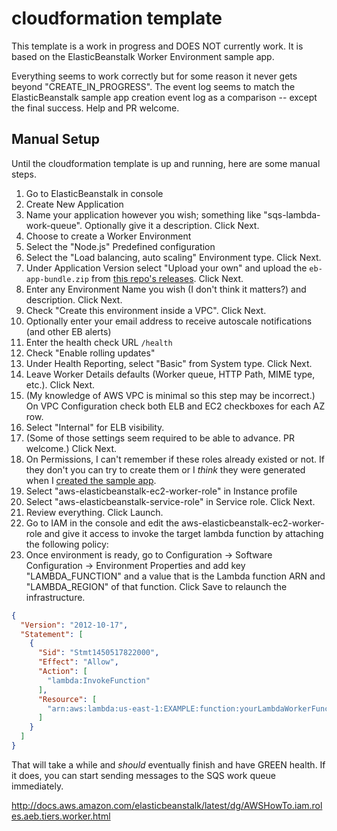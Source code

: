 # cloudformation template

This template is a work in progress and DOES NOT currently work.  It is based on the ElasticBeanstalk Worker Environment sample app.

Everything seems to work correctly but for some reason it never gets beyond "CREATE_IN_PROGRESS".  The event log seems to match the ElasticBeanstalk sample app creation event log as a comparison -- except the final success.  Help and PR welcome.

## Manual Setup

Until the cloudformation template is up and running, here are some manual steps.

1. Go to ElasticBeanstalk in console
1. Create New Application
1. Name your application however you wish; something like "sqs-lambda-work-queue".  Optionally give it a description.  Click Next.
1. Choose to create a Worker Environment
1. Select the "Node.js" Predefined configuration
1. Select the "Load balancing, auto scaling" Environment type.  Click Next.
1. Under Application Version select "Upload your own" and upload the `eb-app-bundle.zip` from [this repo's releases](releases).  Click Next.
1. Enter any Environment Name you wish (I don't think it matters?) and description.  Click Next.
1. Check "Create this environment inside a VPC".  Click Next.
1. Optionally enter your email address to receive autoscale notifications (and other EB alerts) 
1. Enter the health check URL `/health`
1. Check "Enable rolling updates"
1. Under Health Reporting, select "Basic" from System type.  Click Next.
1. Leave Worker Details defaults (Worker queue, HTTP Path, MIME type, etc.).  Click Next.
1. (My knowledge of AWS VPC is minimal so this step may be incorrect.)  On VPC Configuration check both ELB and EC2 checkboxes for each AZ row. 
1. Select "Internal" for ELB visibility.  
1. (Some of those settings seem required to be able to advance. PR welcome.)  Click Next.
1. On Permissions, I can't remember if these roles already existed or not.  If they don't you can try to create them or I *think* they were generated when I [created the sample app](https://aws.amazon.com/elasticbeanstalk/getting-started/).
1. Select "aws-elasticbeanstalk-ec2-worker-role" in Instance profile
1. Select "aws-elasticbeanstalk-service-role" in Service role.  Click Next.
1. Review everything.  Click Launch.
1. Go to IAM in the console and edit the aws-elasticbeanstalk-ec2-worker-role and give it access to invoke the target lambda function by attaching the following policy:
1. Once environment is ready, go to Configuration -> Software Configuration -> Environment Properties and add key "LAMBDA_FUNCTION" and a value that is the Lambda function ARN and "LAMBDA_REGION" of that function. Click Save to relaunch the infrastructure.

```json
{
  "Version": "2012-10-17",
  "Statement": [
    {
      "Sid": "Stmt1450517822000",
      "Effect": "Allow",
      "Action": [
        "lambda:InvokeFunction"
      ],
      "Resource": [
        "arn:aws:lambda:us-east-1:EXAMPLE:function:yourLambdaWorkerFunction"
      ]
    }
  ]
}
```

That will take a while and _should_ eventually finish and have GREEN health.   If it does, you can start sending messages to the SQS work queue immediately.  



http://docs.aws.amazon.com/elasticbeanstalk/latest/dg/AWSHowTo.iam.roles.aeb.tiers.worker.html
